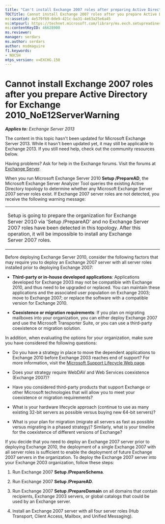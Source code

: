 ```yaml
---
title: "Can't install Exchange 2007 roles after preparing Active Directory for Exchange 2010"
TOCTitle: Cannot install Exchange 2007 roles after you prepare Active Directory for Exchange 2010_NoE12ServerWarning
ms:assetid: 4e579f69-0de9-421c-ba31-4e63a25e6a45
ms:mtpsurl: https://technet.microsoft.com/library/ms.exch.setupreadiness.noe12serverwarning(v=EXCHG.150)
ms:contentKeyID: 46628900
ms.reviewer:
manager: serdars
ms.author: serdars
author: msdmaguire
f1.keywords:
- NOCSH
mtps_version: v=EXCHG.150
---
```


# Cannot install Exchange 2007 roles after you prepare Active Directory for Exchange 2010\_NoE12ServerWarning

_**Applies to:** Exchange Server 2013_

The content in this topic hasn't been updated for Microsoft Exchange Server 2013. While it hasn't been updated yet, it may still be applicable to Exchange 2013. If you still need help, check out the community resources below.

Having problems? Ask for help in the Exchange forums. Visit the forums at [Exchange Server](https://social.technet.microsoft.com/forums/office/home?category=exchangeserver).

When you run Microsoft Exchange Server 2010 **Setup /PrepareAD**, the Microsoft Exchange Server Analyzer Tool queries the existing Active Directory topology to determine whether any Microsoft Exchange Server 2007 server roles exist. If Exchange 2007 server roles are not detected, you receive the following warning message:

<table>
<colgroup>
<col/>
</colgroup>
<tbody>
<tr class="odd">
<td><p>Setup is going to prepare the organization for Exchange Server 2010 via 'Setup /PrepareAD' and no Exchange Server 2007 roles have been detected in this topology. After this operation, it will be impossible to install any Exchange Server 2007 roles.</p></td>
</tr>
</tbody>
</table>

Before deploying Exchange Server 2010, consider the following factors that may require you to deploy an Exchange 2007 server with all server roles installed prior to deploying Exchange 2007:

- **Third-party or in-house developed applications**: Applications developed for Exchange 2003 may not be compatible with Exchange 2010, and thus need to be upgraded or replaced. You can maintain these applications and the associated user population on Exchange 2003; move to Exchange 2007; or replace the software with a compatible version for Exchange 2010.

- **Coexistence or migration requirements**: If you plan on migrating mailboxes into your organization, you can either deploy Exchange 2007 and use the Microsoft Transporter Suite, or you can use a third-party coexistence or migration solution.

In addition, when evaluating the options for your organization, make sure you have considered the following questions:

- Do you have a strategy in place to move the dependent applications to Exchange 2010 before Exchange 2003 reaches end of support? For more information, visit the [Microsoft Support Lifecycle Web page](/lifecycle/).

- Does your strategy require WebDAV and Web Services coexistence (Exchange 2007)?

- Have you considered third-party products that support Exchange or other Microsoft technologies that will allow you to meet your coexistence or migration requirements?

- What is your hardware lifecycle approach (continue to use as many existing 32-bit servers as possible versus buying new 64-bit servers)?

- What is your plan for migration (migrate all servers as fast as possible versus migrating in a phased strategy)? Similarly, what is your timeline for the coexistence of different versions of Exchange?

If you decide that you need to deploy an Exchange 2007 server prior to deploying Exchange 2010, the deployment of a single Exchange 2007 with all server roles is sufficient to enable the deployment of future Exchange 2007 servers in the organization. To deploy the Exchange 2007 server into your Exchange 2003 organization, follow these steps:

1. Run Exchange 2007 **Setup /PrepareSchema**.

2. Run Exchange 2007 **Setup /PrepareAD**.

3. Run Exchange 2007 **Setup /PrepareDomain** on all domains that contain recipients, Exchange 2003 servers, or global catalogs that could be used by an Exchange server.

4. Install an Exchange 2007 server with all four server roles (Hub Transport, Client Access, Mailbox, and Unified Messaging).
